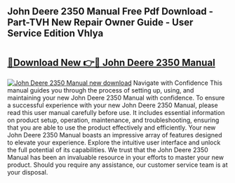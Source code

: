 ## John Deere 2350 Manual Free Pdf Download - Part-TVH New Repair Owner Guide - User Service Edition VhIya

# <h2><a href="http://bc94997.oget.top/?id=John+Deere+2350+Manual">🔗Download New 👉🔴 John Deere 2350 Manual</a></h2>

[![John Deere 2350 Manual new download](https://i.imgur.com/5g1atiW.png)](http://bc94997.oget.top/?id=John+Deere+2350+Manual)
Navigate with Confidence This manual guides you through the process of setting up, using, and maintaining your new John Deere 2350 Manual with confidence. To ensure a successful experience with your new John Deere 2350 Manual, please read this user manual carefully before use. It includes essential information on product setup, operation, maintenance, and troubleshooting, ensuring that you are able to use the product effectively and efficiently. Your new John Deere 2350 Manual boasts an impressive array of features designed to elevate your experience. Explore the intuitive user interface and unlock the full potential of its capabilities. We trust that the John Deere 2350 Manual has been an invaluable resource in your efforts to master your new product. Should you require any assistance, our customer service team is at your disposal.
